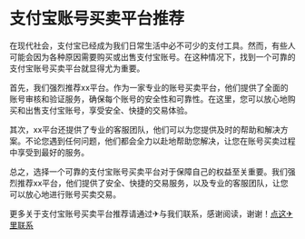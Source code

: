 # 支付宝账号买卖平台推荐

在现代社会，支付宝已经成为我们日常生活中必不可少的支付工具。然而，有些人可能会因为各种原因需要购买或出售支付宝账号。在这种情况下，找到一个可靠的支付宝账号买卖平台就显得尤为重要。

首先，我们强烈推荐xx平台。作为一家专业的账号买卖平台，他们提供了全面的账号审核和验证服务，确保每个账号的安全性和可靠性。在这里，您可以放心地购买和出售支付宝账号，享受安全、快捷的交易体验。

其次，xx平台还提供了专业的客服团队，他们可以为您提供及时的帮助和解决方案。不论您遇到任何问题，他们都会全力以赴地帮助您解决，让您在账号买卖过程中享受到最好的服务。

总之，选择一个可靠的支付宝账号买卖平台对于保障自己的权益至关重要。我们强烈推荐xx平台，他们提供了安全、快捷的交易服务，以及专业的客服团队，让您可以放心地进行账号买卖交易。

更多关于支付宝账号买卖平台推荐请通过✈与我们联系，感谢阅读，谢谢！[点这✈里联系](https://sms.k02.cc)